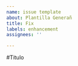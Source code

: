 ```yaml
---
name: issue template
about: Plantilla Generañ
title: Fix
labels: enhancement
assignees: ''

---
```


#Titulo
>
